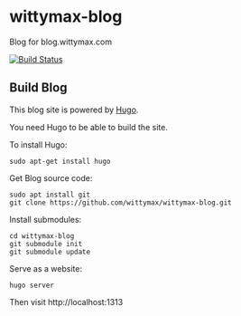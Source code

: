 # wittymax-blog

Blog for blog.wittymax.com

[![Build Status](https://travis-ci.org/wittymax/wittymax-blog.svg?branch=master)](https://travis-ci.org/wittymax/wittymax-blog)

## Build Blog


This blog site is powered by [Hugo](https://gohugo.io/).

You need Hugo to be able to build the site.

To install Hugo:

```
sudo apt-get install hugo
```

Get Blog source code:
```
sudo apt install git 
git clone https://github.com/wittymax/wittymax-blog.git
```

Install submodules:

```
cd wittymax-blog
git submodule init
git submodule update
```

Serve as a website:

```
hugo server
```

Then visit http://localhost:1313